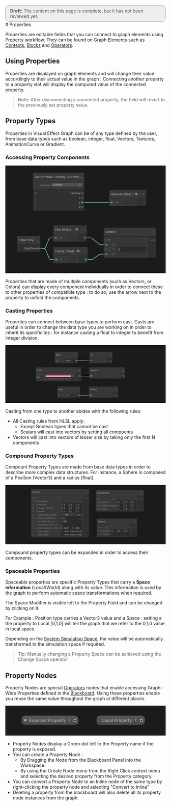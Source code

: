 <div style="border: solid 1px #999; border-radius:12px; background-color:#EEE; padding: 8px; padding-left:14px; color: #555; font-size:14px;"><b>Draft:</b> The content on this page is complete, but it has not been reviewed yet.</div>
# Properties

Properties are editable fields that you can connect to graph elements using [Property workflow](GraphLogicAndPhilosophy.md). They can be found on Graph Elements such as  [Contexts](Contexts.md),  [Blocks](Blocks.md) and [Operators](Operators.md).

## Using Properties

Properties are displayed on graph elements and will change their value accordingly to their actual value in the graph : Connecting another property to a property slot will display the computed value of the connected property.

> Note: After disconnecting a connected property, the field will revert to the previously set property value.

## Property Types

Properties in Visual Effect Graph can be of any type defined by the user, from base data types such as boolean, integer, float, Vectors, Textures, AnimationCurve or Gradient. 

### Accessing Property Components

![](Images/PropertyComponents.png)

Properties that are made of multiple components (such as Vectors, or Colors) can display every component individually in order to connect these to other properties of compatible type : to do so, use the arrow next to the property to unfold the components.

### Casting Properties

Properties can connect between base types to perform cast. Casts are useful in order to change the data type you are working on in order to inherit its specificites : for instance casting a float to integer to benefit from integer division.

![](Images/PropertyCast.png)

Casting from one type to another abides with the following rules:

* All Casting rules from HLSL apply:
  * Except Boolean types that cannot be cast
  * Scalars will cast into vectors by setting all compoents
* Vectors will cast into vectors of lesser size by taking only the first N components

### Compound Property Types

Compount Property Types are made from base data types in order to describe more complex data structures. For instance, a Sphere is composed of a Position (Vector3) and a radius (float).

![](Images/PropertyCompound.png)

Compound property types can be expanded in order to access their components. 

### Spaceable Properties

Spaceable properties are specific Property Types that carry a **Space information** (Local/World) along with its value. This information is used by the graph to perform automatic space transformations when required.

The Space Modifier is visible left to the Property Field and can be changed by clicking on it.

For Example : Position type carries a Vector3 value and a Space : setting a the property to Local [0,1,0] will tell the graph that we refer to the 0,1,0 value in local space.

Depending on the [System Simulation Space](Systems.md#system-spaces), the value will be automatically transformed to the simulation space if required.

> Tip: Manually changing a Property Space can be achieved using the Change Space operator

## Property Nodes

Property Nodes are special  [Operators](Operators.md) nodes that enable accessing Graph-Wide Properties defined in the [Blackboard](Blackboard.md). Using these properties enable you reuse the same value throughout the graph at different places.

![](Images/PropertyNodes.png)

* Property Nodes display a Green dot left to the Property name if the property is exposed.
* You can create a Property Node :
  * By Dragging the Node from the Blackboard Panel into the Workspace.
  * By using the Create Node menu from the Right Click context menu and selecting the desired property from the Property category.
* You can convert a Property Node to an Inline node of the same type by right-clicking the property node and selecting "Convert to Inline" 
* Deleting a property from the blackboard will also delete all its property node instances from the graph.